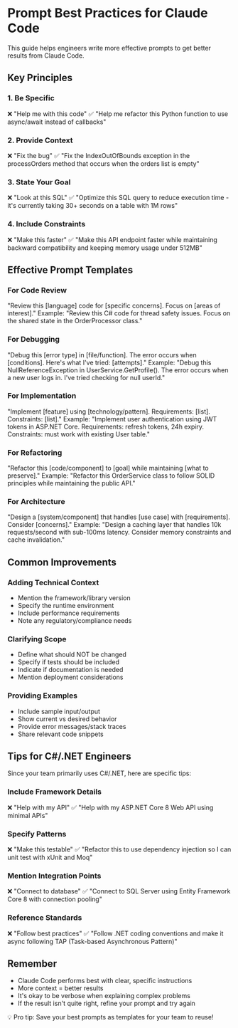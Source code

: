 # Prompt Best Practices for Claude Code

This guide helps engineers write more effective prompts to get better results from Claude Code.

## Key Principles

### 1. Be Specific
❌ "Help me with this code"
✅ "Help me refactor this Python function to use async/await instead of callbacks"

### 2. Provide Context
❌ "Fix the bug"
✅ "Fix the IndexOutOfBounds exception in the processOrders method that occurs when the orders list is empty"

### 3. State Your Goal
❌ "Look at this SQL"
✅ "Optimize this SQL query to reduce execution time - it's currently taking 30+ seconds on a table with 1M rows"

### 4. Include Constraints
❌ "Make this faster"
✅ "Make this API endpoint faster while maintaining backward compatibility and keeping memory usage under 512MB"

## Effective Prompt Templates

### For Code Review
"Review this [language] code for [specific concerns]. Focus on [areas of interest]."
Example: "Review this C# code for thread safety issues. Focus on the shared state in the OrderProcessor class."

### For Debugging
"Debug this [error type] in [file/function]. The error occurs when [conditions]. Here's what I've tried: [attempts]."
Example: "Debug this NullReferenceException in UserService.GetProfile(). The error occurs when a new user logs in. I've tried checking for null userId."

### For Implementation
"Implement [feature] using [technology/pattern]. Requirements: [list]. Constraints: [list]."
Example: "Implement user authentication using JWT tokens in ASP.NET Core. Requirements: refresh tokens, 24h expiry. Constraints: must work with existing User table."

### For Refactoring
"Refactor this [code/component] to [goal] while maintaining [what to preserve]."
Example: "Refactor this OrderService class to follow SOLID principles while maintaining the public API."

### For Architecture
"Design a [system/component] that handles [use case] with [requirements]. Consider [concerns]."
Example: "Design a caching layer that handles 10k requests/second with sub-100ms latency. Consider memory constraints and cache invalidation."

## Common Improvements

### Adding Technical Context
- Mention the framework/library version
- Specify the runtime environment
- Include performance requirements
- Note any regulatory/compliance needs

### Clarifying Scope
- Define what should NOT be changed
- Specify if tests should be included
- Indicate if documentation is needed
- Mention deployment considerations

### Providing Examples
- Include sample input/output
- Show current vs desired behavior
- Provide error messages/stack traces
- Share relevant code snippets

## Tips for C#/.NET Engineers

Since your team primarily uses C#/.NET, here are specific tips:

### Include Framework Details
❌ "Help with my API"
✅ "Help with my ASP.NET Core 8 Web API using minimal APIs"

### Specify Patterns
❌ "Make this testable"
✅ "Refactor this to use dependency injection so I can unit test with xUnit and Moq"

### Mention Integration Points
❌ "Connect to database"
✅ "Connect to SQL Server using Entity Framework Core 8 with connection pooling"

### Reference Standards
❌ "Follow best practices"
✅ "Follow .NET coding conventions and make it async following TAP (Task-based Asynchronous Pattern)"

## Remember

- Claude Code performs best with clear, specific instructions
- More context = better results
- It's okay to be verbose when explaining complex problems
- If the result isn't quite right, refine your prompt and try again

💡 Pro tip: Save your best prompts as templates for your team to reuse!